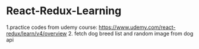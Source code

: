 # React-Redux-Learning
1.practice codes from udemy course: https://www.udemy.com/react-redux/learn/v4/overview
2. fetch dog breed list and random image from dog api

